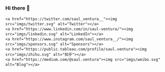 ### Hi there 👋

<p align="center">

	<a href="https://twitter.com/saul_ventura__"><img src="imgs/twitter.svg" alt="Twitter"></a>
	<a href="https://www.linkedin.com/in/saul-ventura/"><img src="imgs/linkedin.svg" alt="LinkedIn"></a>
	<a href="https://www.instagram.com/saul_ventura__/"><img src="imgs/sponsors.svg" alt="Sponsors"></a>
	<a href="https://public.tableau.com/profile/saul.ventura"><img src="imgs/zhihu.svg" alt="知乎"></a>
	<a href="https://medium.com/@saul.ventura"><img src="imgs/weibo.svg" alt="Blog"></a>
</p>



<!--
**saulventura/saulventura** is a ✨ _special_ ✨ repository because its `README.md` (this file) appears on your GitHub profile.

Here are some ideas to get you started:

- 🔭 I’m currently working on ...
- 🌱 I’m currently learning ...
- 👯 I’m looking to collaborate on ...
- 🤔 I’m looking for help with ...
- 💬 Ask me about ...
- 📫 How to reach me: ...
- 😄 Pronouns: ...
- ⚡ Fun fact: ...
-->
